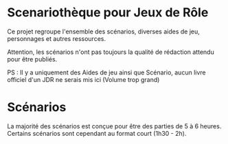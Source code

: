 # Scenariothèque pour Jeux de Rôle

Ce projet regroupe l'ensemble des scénarios, diverses aides de jeu, personnages et autres ressources.

Attention, les scénarios n'ont pas toujours la qualité de rédaction attendu pour être publiés.

PS : Il y a uniquement des Aides de jeu ainsi que Scénario, aucun livre officiel d'un JDR ne serais mis ici (Volume trop grand)

# Scénarios

La majorité des scénarios est conçue pour être des parties de 5 à 6 heures.
Certains scénarios sont cependant au format court (1h30 - 2h).
